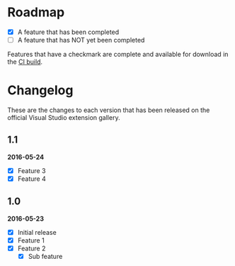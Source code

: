 # Roadmap

- [x] A feature that has been completed
- [ ] A feature that has NOT yet been completed

Features that have a checkmark are complete and available for
download in the
[CI build](http://vsixgallery.com/extension/CopywithContext.8d48b2d7-71b4-4343-a131-0d9a18583de9/).

# Changelog

These are the changes to each version that has been released
on the official Visual Studio extension gallery.

## 1.1

**2016-05-24**

- [x] Feature 3
- [x] Feature 4

## 1.0

**2016-05-23**

- [x] Initial release
- [x] Feature 1
- [x] Feature 2
  - [x] Sub feature